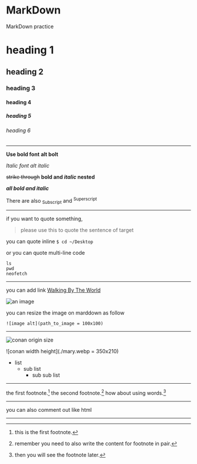# MarkDown
MarkDown practice

# heading 1
## heading 2
### heading 3
#### heading 4
##### heading 5
###### heading 6

---

**Use bold font**
__alt bolt__ 

*Italic font*  _alt italic_

~~strike through~~
**bold and _italic_ nested**

***all bold and italic***

There are also <sub>Subscript</sub> and <sup>Superscript</sup>

---

if you want to quote something, 
> please use this to quote the sentence of target

you can quote inline ` $ cd ~/Desktop `  

or you can quote multi-line code

```
ls
pwd
neofetch
```

---

you can add link [Walking By The World](https://www.youtube.com/watch?v=FMl7GEaYwAE)

![an image](https://assets.ubuntu.com/v1/29985a98-ubuntu-logo32.png)

you can resize the image on marddown as follow

```
![image alt](path_to_image = 100x100)
```
---

![conan origin size](https://static.wikia.nocookie.net/caseclosed/images/a/a7/Infobox_-_Mary_Sera.jpg/revision/latest?cb=20180225032036)

![conan width height](./mary.webp = 350x210)

- list
  - sub list
     - sub sub list  

---

the first footnote.[^1]
the second footnote.[^2]
how about using words.[^footnote]

[^1]: this is the first footnote.
[^2]: remember you need to also write the content for footnote in pair.
[^footnote]:then you will see the footnote later.

---

you can also comment out like html <!-- comment will not be displayed-->

---

